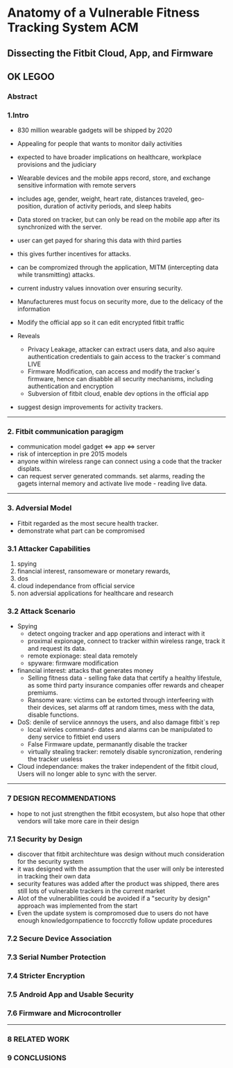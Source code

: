 # Anatomy of a Vulnerable Fitness Tracking System  ACM

## Dissecting the Fitbit Cloud, App, and Firmware

## OK LEGOO

### Abstract

### 1.Intro 

- 830 million wearable gadgets will be shipped by 2020
- Appealing for people that wants to monitor daily activities
- expected to have broader implications on healthcare, workplace provisions and the judiciary
- Wearable devices and the mobile apps record, store, and exchange sensitive information with remote servers
- includes age, gender, weight, heart rate, distances traveled, geo-position, duration of activity periods, and sleep habits
- Data stored on tracker, but can only be read on the mobile app after its synchronized with the server.
- user can get payed for sharing this data with third parties
- this gives further incentives for attacks.

- can be compromized through the application, MITM (intercepting data while transmitting) attacks.
- current industry values innovation over ensuring security.
- Manufactureres must focus on security more, due to the delicacy of the information
- Modify the official app so it can edit encrypted fitbit traffic
- Reveals 
  - Privacy Leakage, attacker can extract users data, and also aquire authentication credentials to gain access to the tracker`s command LIVE
  - Firmware Modification, can access and modify the tracker`s firmware, hence can disabble all security mechanisms, including authentication and encryption
  - Subversion of fitbit cloud, enable dev options in the official app

- suggest design improvements for activity trackers.

---

### 2. Fitbit communication paragigm

- communication model gadget <=> app <=> server
- risk of interception in pre 2015 models
- anyone within wireless range can connect using a code that the tracker displats.
- can request server generated commands. set alarms, reading the gagets internal memory and activate live mode - reading live data.


---

### 3. Adversial Model

- Fitbit regarded as the most secure health tracker.
- demonstrate what part can be compromised

### 3.1 Attacker Capabilities

1. spying
2. financial interest, ransomeware or monetary rewards,
3. dos
4. cloud independance from official service
5. non adversial applications for healthcare and research

### 3.2 Attack Scenario

- Spying
  - detect ongoing tracker and app operations and interact with it
  - proximal expionage, connect to tracker within wireless range, track it and request its data.
  - remote expionage: steal data remotely
  - spyware: firmware modification 
- financial interest: attacks that generates money
  - Selling fitness data - selling fake data that certify a healthy lifestule, as some third party insurance companies offer rewards and cheaper premiums.
  - Ransome ware: victims can be extorted through interfeering with their devices, set alarms off at random times, mess with the data, disable functions.
- DoS: denile of serviice annnoys the users, and also damage fitbit`s rep
  - local wireles command- dates and alarms can be manipulated to deny service to fitbiet end users
  - False Firmware update, permanantly disable the tracker
  - virtually stealing tracker: remotely disable syncronization, rendering the tracker useless
- Cloud independance: makes the traker independent of the fitbit cloud, Users will no longer able to sync with the server.

---

### 7 DESIGN RECOMMENDATIONS

- hope to not just strengthen the fitbit ecosystem, but also hope that other vendors will take more care in their design

### 7.1 Security by Design

- discover that fitbit architechture was design without much consideration for the security system
- it was designed with the assumption that the user will only be interested in tracking their own data
- security features was added after the product was shipped, there ares still lots of vulnerable trackers in the current market
- Alot of the vulnerabilities could be avoided if a "security by design" approach was implemented from the start
- Even the update system is compromosed due to users do not have enough knowledgornpatience to foccrctly follow update procedures

### 7.2 Secure Device Association

### 7.3 Serial Number Protection

### 7.4 Stricter Encryption

### 7.5 Android App and Usable Security

### 7.6 Firmware and Microcontroller

---

### 8 RELATED WORK

### 9 CONCLUSIONS
